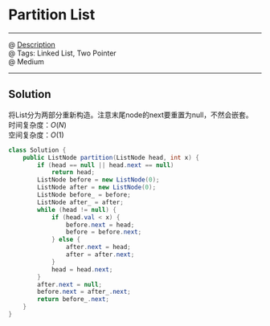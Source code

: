 #  Partition List
------------------
@ [Description](https://leetcode.com/problems/partition-list/)  
@ Tags: Linked List, Two Pointer    
@ Medium

------------------
## Solution
将List分为两部分重新构造。注意末尾node的next要重置为null，不然会嵌套。  
时间复杂度：$O(N)$  
空间复杂度：$O(1)$
```java
class Solution {
    public ListNode partition(ListNode head, int x) {
        if (head == null || head.next == null)
            return head;
        ListNode before = new ListNode(0);
        ListNode after = new ListNode(0);
        ListNode before_ = before;
        ListNode after_ = after;
        while (head != null) {
            if (head.val < x) {
                before.next = head;
                before = before.next;
            } else {
                after.next = head;
                after = after.next;
            }
            head = head.next;
        }
        after.next = null;
        before.next = after_.next;
        return before_.next;
    }
}
```
